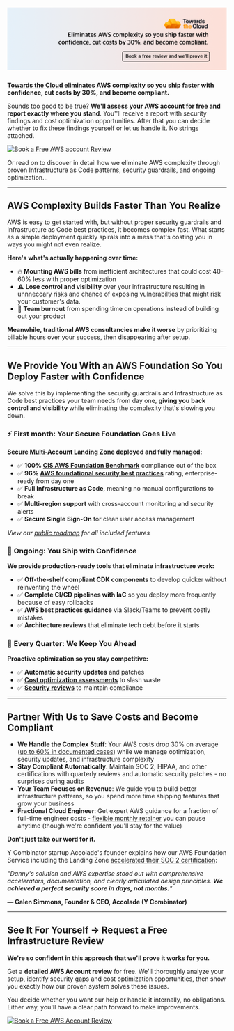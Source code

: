 # [![Towards the Cloud banner](../image/github-title-banner.png)](https://towardsthecloud.com)

**[Towards the Cloud](https://towardsthecloud.com/about) eliminates AWS complexity so you ship faster with confidence, cut costs by 30%, and become compliant.**

Sounds too good to be true? **We'll assess your AWS account for free and report exactly where you stand**. You''ll receive a report with security findings and cost optimization opportunities. After that you can decide whether to fix these findings yourself or let us handle it. No strings attached.

<a href="https://cal.com/towardsthecloud/aws-account-review"><img alt="Book a Free AWS account Review" src="https://img.shields.io/badge/Book%20A%20Free%20AWS%20Account%20Review-success.svg?style=for-the-badge"/></a>

Or read on to discover in detail how we eliminate AWS complexity through proven Infrastructure as Code patterns, security guardrails, and ongoing optimization...

---

## AWS Complexity Builds Faster Than You Realize

AWS is easy to get started with, but without proper security guardrails and Infrastructure as Code best practices, it becomes complex fast. What starts as a simple deployment quickly spirals into a mess that's costing you in ways you might not even realize.

**Here's what's actually happening over time:**
- 🔥 **Mounting AWS bills** from inefficient architectures that could cost 40-60% less with proper optimization
- ⚠️ **Lose control and visibility** over your infrastructure resulting in unnneccary risks and chance of exposing vulnerabilties that might risk your customer's data.
- 😤 **Team burnout** from spending time on operations instead of building out your product

**Meanwhile, traditional AWS consultancies make it worse** by prioritizing billable hours over your success, then disappearing after setup.

---

## We Provide You With an AWS Foundation So You Deploy Faster with Confidence

We solve this by implementing the security guardrails and Infrastructure as Code best practices your team needs from day one, **giving you back control and visibility** while eliminating the complexity that's slowing you down.

### ⚡ **First month: Your Secure Foundation Goes Live**
**[Secure Multi-Account Landing Zone](https://towardsthecloud.com/services/aws-landing-zone) deployed and fully managed:**
- ✅ **100% [CIS AWS Foundation Benchmark](https://docs.aws.amazon.com/securityhub/latest/userguide/cis-aws-foundations-benchmark.html)** compliance out of the box
- ✅ **96% [AWS foundational security best practices](https://docs.aws.amazon.com/securityhub/latest/userguide/fsbp-standard.html)** rating, enterprise-ready from day one
- ✅ **Full Infrastructure as Code**, meaning no manual configurations to break
- ✅ **Multi-region support** with cross-account monitoring and security alerts
- ✅ **Secure Single Sign-On** for clean user access management

*View our [public roadmap](https://github.com/towardsthecloud/aws-cdk-landing-zone-roadmap?tab=readme-ov-file#features) for all included features*

### 🚀 **Ongoing: You Ship with Confidence**
**We provide production-ready tools that eliminate infrastructure work:**
- ✅ **Off-the-shelf compliant CDK components** to develop quicker without reinventing the wheel
- ✅ **Complete CI/CD pipelines with IaC** so you deploy more frequently because of easy rollbacks
- ✅ **AWS best practices guidance** via Slack/Teams to prevent costly mistakes
- ✅ **Architecture reviews** that eliminate tech debt before it starts

### 🔧 **Every Quarter: We Keep You Ahead**
**Proactive optimization so you stay competitive:**
- ✅ **Automatic security updates** and patches
- ✅ **[Cost optimization assessments](https://towardsthecloud.com/services/aws-cost-optimization)** to slash waste
- ✅ **[Security reviews](https://towardsthecloud.com/services/aws-security-review)** to maintain compliance

---

## Partner With Us to Save Costs and Become Compliant
- **We Handle the Complex Stuff**: Your AWS costs drop 30% on average ([up to 60% in documented cases](https://towardsthecloud.com/services/aws-cost-optimization#case-study)) while we manage optimization, security updates, and infrastructure complexity
- **Stay Compliant Automatically**: Maintain SOC 2, HIPAA, and other certifications with quarterly reviews and automatic security patches - no surprises during audits
- **Your Team Focuses on Revenue**: We guide you to build better infrastructure patterns, so you spend more time shipping features that grow your business
- **Fractional Cloud Engineer**: Get expert AWS guidance for a fraction of full-time engineer costs - [flexible monthly retainer](https://towardsthecloud.com/pricing) you can pause anytime (though we're confident you'll stay for the value)

**Don't just take our word for it.**

Y Combinator startup Accolade's founder explains how our AWS Foundation Service including the Landing Zone [accelerated their SOC 2 certification](https://towardsthecloud.com/blog/aws-landing-zone-case-study-accolade):

*"Danny's solution and AWS expertise stood out with comprehensive accelerators, documentation, and clearly articulated design principles. **We achieved a perfect security score in days, not months.**"*

**— Galen Simmons, Founder & CEO, Accolade (Y Combinator)**

---

## See It For Yourself → Request a Free Infrastructure Review

**We're so confident in this approach that we'll prove it works for you.**

Get a **detailed AWS Account review** for free. We'll thoroughly analyze your setup, identify security gaps and cost optimization opportunities, then show you exactly how our proven system solves these issues.

You decide whether you want our help or handle it internally, no obligations. Either way, you'll have a clear path forward to make improvements.

<a href="https://cal.com/towardsthecloud/aws-account-review"><img alt="Book a Free AWS Account Review" src="https://img.shields.io/badge/Book%20A%20Free%20AWS%20Account%20Review-success.svg?style=for-the-badge"/></a>
